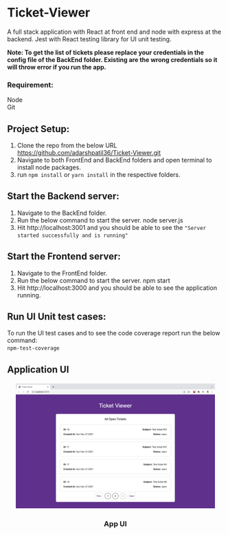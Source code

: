 # Ticket-Viewer

A full stack application with React at front end and node with express at the backend.
Jest with React testing library for UI unit testing.

**Note: To get the list of tickets please replace your credentials in the config file of the BackEnd folder. Existing are the wrong credentials so it will throw error if you run the app.**

### Requirement:</br>
Node</br>
Git</br>

## Project Setup:
1. Clone the repo from the below URL
https://github.com/adarshpatil36/Ticket-Viewer.git
2. Navigate to both FrontEnd and BackEnd folders and open terminal to install node packages.
3. run `npm install` or `yarn install` in the respective folders.

## Start the Backend server:
1. Navigate to the BackEnd folder.
2. Run the below command to start the server. 
node server.js
3. Hit http://localhost:3001 and you should be able to see the `"Server started successfully and is running"`


##  Start the Frontend server:
1. Navigate to the FrontEnd folder.
2. Run the below command to start the server. 
npm start
3. Hit http://localhost:3000 and you should be able to see the application running.

## Run UI Unit test cases:
To run the UI test cases and to see the code coverage report run the below command:</br>
`npm-test-coverage` 



## Application UI

<p align="center" style="margin:20px">
    <img width="800" src="./Images/snap.png" alt="Screenshot 1"/>
    <h3 align="center">App UI</h3>
  </p>
